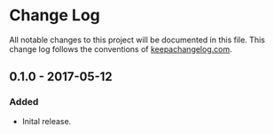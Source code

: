 # Change Log

All notable changes to this project will be documented in this file. This
change log follows the conventions of
[keepachangelog.com](http://keepachangelog.com/).

## 0.1.0 - 2017-05-12
### Added
- Inital release.
